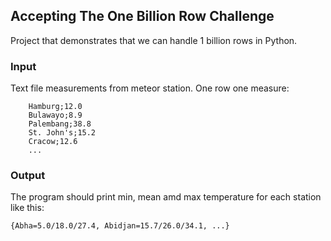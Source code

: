 ## Accepting The One Billion Row Challenge

Project that demonstrates that we can handle 1 billion rows in Python.

### Input 
Text file measurements from meteor station. One row one measure:

```
    Hamburg;12.0
    Bulawayo;8.9
    Palembang;38.8
    St. John's;15.2
    Cracow;12.6
    ...
```
### Output

The program should print min, mean amd max temperature for each station like this:

```
{Abha=5.0/18.0/27.4, Abidjan=15.7/26.0/34.1, ...}
```